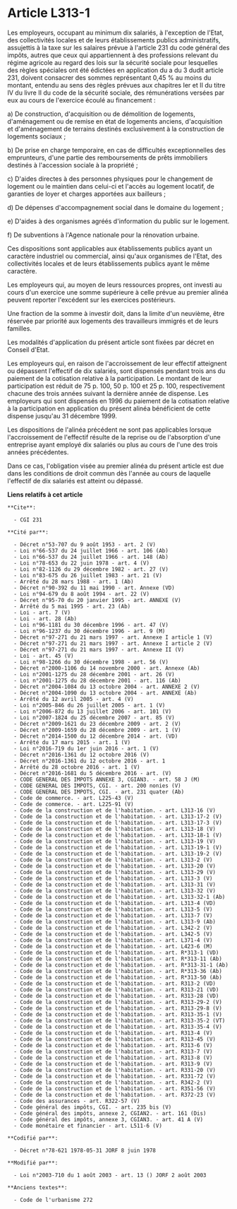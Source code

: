 # Article L313-1

Les employeurs, occupant au minimum dix salariés, à l'exception de l'Etat, des collectivités locales et de leurs
établissements publics administratifs, assujettis à la taxe sur les salaires prévue à l'article 231 du code général des
impôts, autres que ceux qui appartiennent à des professions relevant du régime agricole au regard des lois sur la sécurité
sociale pour lesquelles des règles spéciales ont été édictées en application du a du 3 dudit article 231, doivent consacrer
des sommes représentant 0,45 % au moins du montant, entendu au sens des règles prévues aux chapitres Ier et II du titre IV du
livre II du code de la sécurité sociale, des rémunérations versées par eux au cours de l'exercice écoulé au financement :

a) De construction, d'acquisition ou de démolition de logements, d'aménagement ou de remise en état de logements anciens,
d'acquisition et d'aménagement de terrains destinés exclusivement à la construction de logements sociaux ;

b) De prise en charge temporaire, en cas de difficultés exceptionnelles des emprunteurs, d'une partie des remboursements de
prêts immobiliers destinés à l'accession sociale à la propriété ;

c) D'aides directes à des personnes physiques pour le changement de logement ou le maintien dans celui-ci et l'accès au
logement locatif, de garanties de loyer et charges apportées aux bailleurs ;

d) De dépenses d'accompagnement social dans le domaine du logement ;

e) D'aides à des organismes agréés d'information du public sur le logement.

f) De subventions à l'Agence nationale pour la rénovation urbaine.

Ces dispositions sont applicables aux établissements publics ayant un caractère industriel ou commercial, ainsi qu'aux
organismes de l'Etat, des collectivités locales et de leurs établissements publics ayant le même caractère.

Les employeurs qui, au moyen de leurs ressources propres, ont investi au cours d'un exercice une somme supérieure à celle
prévue au premier alinéa peuvent reporter l'excédent sur les exercices postérieurs.

Une fraction de la somme à investir doit, dans la limite d'un neuvième, être réservée par priorité aux logements des
travailleurs immigrés et de leurs familles.

Les modalités d'application du présent article sont fixées par décret en Conseil d'Etat.

Les employeurs qui, en raison de l'accroissement de leur effectif atteignent ou dépassent l'effectif de dix salariés, sont
dispensés pendant trois ans du paiement de la cotisation relative à la participation. Le montant de leur participation est
réduit de 75 p. 100, 50 p. 100 et 25 p. 100, respectivement chacune des trois années suivant la dernière année de dispense.
Les employeurs qui sont dispensés en 1996 du paiement de la cotisation relative à la participation en application du présent
alinéa bénéficient de cette dispense jusqu'au 31 décembre 1999.

Les dispositions de l'alinéa précédent ne sont pas applicables lorsque l'accroissement de l'effectif résulte de la reprise ou
de l'absorption d'une entreprise ayant employé dix salariés ou plus au cours de l'une des trois années précédentes.

Dans ce cas, l'obligation visée au premier alinéa du présent article est due dans les conditions de droit commun dès l'année
au cours de laquelle l'effectif de dix salariés est atteint ou dépassé.

**Liens relatifs à cet article**

	**Cite**:

	  - CGI 231

	**Cité par**:

	  - Décret n°53-707 du 9 août 1953 - art. 2 (V)
	  - Loi n°66-537 du 24 juillet 1966 - art. 106 (Ab)
	  - Loi n°66-537 du 24 juillet 1966 - art. 148 (Ab)
	  - Loi n°78-653 du 22 juin 1978 - art. 4 (V)
	  - Loi n°82-1126 du 29 décembre 1982 - art. 27 (V)
	  - Loi n°83-675 du 26 juillet 1983 - art. 21 (V)
	  - Arrêté du 28 mars 1988 - art. 1 (Ab)
	  - Décret n°90-392 du 11 mai 1990 - art. Annexe (VD)
	  - Loi n°94-679 du 8 août 1994 - art. 22 (V)
	  - Décret n°95-70 du 20 janvier 1995 - art. ANNEXE (V)
	  - Arrêté du 5 mai 1995 - art. 23 (Ab)
	  - Loi - art. 7 (V)
	  - Loi - art. 28 (Ab)
	  - Loi n°96-1181 du 30 décembre 1996 - art. 47 (V)
	  - Loi n°96-1237 du 30 décembre 1996 - art. 9 (M)
	  - Décret n°97-271 du 21 mars 1997 - art. Annexe I article 1 (V)
	  - Décret n°97-271 du 21 mars 1997 - art. Annexe I article 2 (V)
	  - Décret n°97-271 du 21 mars 1997 - art. Annexe II (V)
	  - Loi - art. 45 (V)
	  - Loi n°98-1266 du 30 décembre 1998 - art. 56 (V)
	  - Décret n°2000-1106 du 14 novembre 2000 - art. Annexe (Ab)
	  - Loi n°2001-1275 du 28 décembre 2001 - art. 26 (V)
	  - Loi n°2001-1275 du 28 décembre 2001 - art. 116 (Ab)
	  - Décret n°2004-1084 du 13 octobre 2004 - art. ANNEXE 2 (V)
	  - Décret n°2004-1090 du 13 octobre 2004 - art. ANNEXE (Ab)
	  - Arrêté du 12 avril 2005 - art. 4 (V)
	  - Loi n°2005-846 du 26 juillet 2005 - art. 1 (V)
	  - Loi n°2006-872 du 13 juillet 2006 - art. 101 (V)
	  - Loi n°2007-1824 du 25 décembre 2007 - art. 85 (V)
	  - Décret n°2009-1621 du 23 décembre 2009 - art. 2 (V)
	  - Décret n°2009-1659 du 28 décembre 2009 - art. 1 (V)
	  - Décret n°2014-1500 du 12 décembre 2014 - art. (VD)
	  - Arrêté du 17 mars 2015 - art. 1 (V)
	  - Loi n°2016-719 du 1er juin 2016 - art. 1 (V)
	  - Décret n°2016-1361 du 12 octobre 2016 (V)
	  - Décret n°2016-1361 du 12 octobre 2016 - art. 1
	  - Arrêté du 28 octobre 2016 - art. 1 (V)
	  - Décret n°2016-1681 du 5 décembre 2016 - art. (V)
	  - CODE GENERAL DES IMPOTS ANNEXE 3, CGIAN3. - art. 58 J (M)
	  - CODE GENERAL DES IMPOTS, CGI. - art. 200 nonies (V)
	  - CODE GENERAL DES IMPOTS, CGI. - art. 231 quater (Ab)
	  - Code de commerce. - art. L225-43 (V)
	  - Code de commerce. - art. L225-91 (V)
	  - Code de la construction et de l'habitation. - art. L313-16 (V)
	  - Code de la construction et de l'habitation. - art. L313-17-2 (V)
	  - Code de la construction et de l'habitation. - art. L313-17-3 (V)
	  - Code de la construction et de l'habitation. - art. L313-18 (V)
	  - Code de la construction et de l'habitation. - art. L313-18-1 (V)
	  - Code de la construction et de l'habitation. - art. L313-19 (V)
	  - Code de la construction et de l'habitation. - art. L313-19-1 (V)
	  - Code de la construction et de l'habitation. - art. L313-19-2 (V)
	  - Code de la construction et de l'habitation. - art. L313-2 (V)
	  - Code de la construction et de l'habitation. - art. L313-20 (V)
	  - Code de la construction et de l'habitation. - art. L313-29 (V)
	  - Code de la construction et de l'habitation. - art. L313-3 (V)
	  - Code de la construction et de l'habitation. - art. L313-31 (V)
	  - Code de la construction et de l'habitation. - art. L313-32 (V)
	  - Code de la construction et de l'habitation. - art. L313-32-1 (Ab)
	  - Code de la construction et de l'habitation. - art. L313-4 (VD)
	  - Code de la construction et de l'habitation. - art. L313-5 (V)
	  - Code de la construction et de l'habitation. - art. L313-7 (V)
	  - Code de la construction et de l'habitation. - art. L313-9 (Ab)
	  - Code de la construction et de l'habitation. - art. L342-2 (V)
	  - Code de la construction et de l'habitation. - art. L342-5 (V)
	  - Code de la construction et de l'habitation. - art. L371-4 (V)
	  - Code de la construction et de l'habitation. - art. L423-6 (M)
	  - Code de la construction et de l'habitation. - art. R*313-1 (VD)
	  - Code de la construction et de l'habitation. - art. R*313-11 (Ab)
	  - Code de la construction et de l'habitation. - art. R*313-31-1 (Ab)
	  - Code de la construction et de l'habitation. - art. R*313-36 (Ab)
	  - Code de la construction et de l'habitation. - art. R*313-50 (Ab)
	  - Code de la construction et de l'habitation. - art. R313-2 (VD)
	  - Code de la construction et de l'habitation. - art. R313-21 (VD)
	  - Code de la construction et de l'habitation. - art. R313-28 (VD)
	  - Code de la construction et de l'habitation. - art. R313-29-2 (V)
	  - Code de la construction et de l'habitation. - art. R313-29-8 (V)
	  - Code de la construction et de l'habitation. - art. R313-35-1 (V)
	  - Code de la construction et de l'habitation. - art. R313-35-2 (VT)
	  - Code de la construction et de l'habitation. - art. R313-35-4 (V)
	  - Code de la construction et de l'habitation. - art. R313-4 (V)
	  - Code de la construction et de l'habitation. - art. R313-45 (V)
	  - Code de la construction et de l'habitation. - art. R313-6 (V)
	  - Code de la construction et de l'habitation. - art. R313-7 (V)
	  - Code de la construction et de l'habitation. - art. R313-8 (V)
	  - Code de la construction et de l'habitation. - art. R313-9 (V)
	  - Code de la construction et de l'habitation. - art. R331-20 (V)
	  - Code de la construction et de l'habitation. - art. R331-72 (V)
	  - Code de la construction et de l'habitation. - art. R342-2 (V)
	  - Code de la construction et de l'habitation. - art. R351-56 (V)
	  - Code de la construction et de l'habitation. - art. R372-23 (V)
	  - Code des assurances - art. R322-57 (V)
	  - Code général des impôts, CGI. - art. 235 bis (V)
	  - Code général des impôts, annexe 2, CGIAN2. - art. 161 (Dis)
	  - Code général des impôts, annexe 3, CGIAN3. - art. 41 A (V)
	  - Code monétaire et financier - art. L511-6 (V)

	**Codifié par**:

	  - Décret n°78-621 1978-05-31 JORF 8 juin 1978

	**Modifié par**:

	  - Loi n°2003-710 du 1 août 2003 - art. 13 () JORF 2 août 2003

	**Anciens textes**:

	  - Code de l'urbanisme 272
